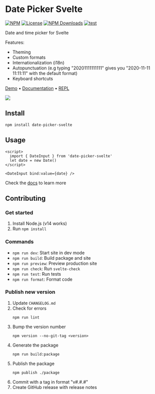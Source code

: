 # Date Picker Svelte

[![NPM](https://img.shields.io/npm/v/date-picker-svelte.svg)](https://npmjs.com/package/date-picker-svelte)
[![License](https://img.shields.io/npm/l/date-picker-svelte.svg)](LICENSE)
[![NPM Downloads](https://img.shields.io/npm/dm/date-picker-svelte.svg)](https://npmjs.com/package/date-picker-svelte)
[![test](https://github.com/probablykasper/date-picker-svelte/actions/workflows/test.yml/badge.svg)](https://github.com/probablykasper/date-picker-svelte/actions/workflows/test.yml)

Date and time picker for Svelte

Features:
- Theming
- Custom formats
- Internationalization (i18n)
- Autopunctuation (e.g typing "20201111111111" gives you "2020-11-11 11:11:11" with the default format)
- Keyboard shortcuts

[Demo](https://date-picker-svelte.kasper.space/demo) • [Documentation](https://date-picker-svelte.kasper.space/docs) • [REPL](https://svelte.dev/repl/044911429c4b4e659362518d9a5deaae?version=3)

![](Screenshot.png)

## Install

```
npm install date-picker-svelte
```

## Usage

```svelte
<script>
  import { DateInput } from 'date-picker-svelte'
  let date = new Date()
</script>

<DateInput bind:value={date} />
```

Check the [docs](https://date-picker-svelte.kasper.space/docs) to learn more

## Contributing

### Get started

1. Install Node.js (v14 works)
2. Run `npm install`

### Commands

- `npm run dev`: Start site in dev mode
- `npm run build`: Build package and site
- `npm run preview`: Preview production site
- `npm run check`: Run `svelte-check`
- `npm run test`: Run tests
- `npm run format`: Format code

### Publish new version

1. Update `CHANGELOG.md`
2. Check for errors
    ```
    npm run lint
    ```
3. Bump the version number
    ```
    npm version --no-git-tag <version>
    ```
4. Generate the package
    ```
    npm run build:package
    ```
5. Publish the package
    ```
    npm publish ./package
    ```
6. Commit with a tag in format "v#.#.#"
7. Create GitHub release with release notes
